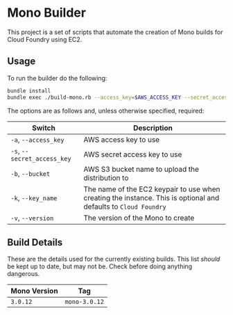 # Mono Builder

This project is a set of scripts that automate the creation of Mono builds for Cloud Foundry using EC2.

## Usage
To run the builder do the following:

```bash
bundle install
bundle exec ./build-mono.rb --access_key=$AWS_ACCESS_KEY --secret_access_key=$AWS_SECRET_KEY --bucket=ci-mono --version=3.0.12 --tag=mono-3.0.12 --key_name=labs-commander
```

The options are as follows and, unless otherwise specified, required:

| Switch | Description
| ------ | -----------
| `-a`, `--access_key` | AWS access key to use
| `-s`, `--secret_access_key` | AWS secret access key to use
| `-b`, `--bucket` | AWS S3 bucket name to upload the distribution to
| `-k`, `--key_name` | The name of the EC2 keypair to use when creating the instance.  This is optional and defaults to `Cloud Foundry`
| `-v`, `--version` | The version of the Mono to create

## Build Details
These are the details used for the currently existing builds.  This list _should_ be kept up to date, but may not be.  Check before doing anything dangerous.

| Mono Version | Tag
| ------------ | --- 
| `3.0.12`     | `mono-3.0.12`
